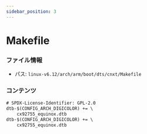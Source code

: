 ```yaml
---
sidebar_position: 3
---
```

# Makefile

### ファイル情報

- パス: `linux-v6.12/arch/arm/boot/dts/cnxt/Makefile`

### コンテンツ

```txt
# SPDX-License-Identifier: GPL-2.0
dtb-$(CONFIG_ARCH_DIGICOLOR) += \
	cx92755_equinox.dtb
dtb-$(CONFIG_ARCH_DIGICOLOR) += \
	cx92755_equinox.dtb

```
